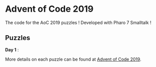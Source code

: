 # Advent of Code 2019

The code for the AoC 2019 puzzles !  Developed with Pharo 7 Smalltalk !

## Puzzles

**Day 1** : 

More details on each puzzle can be found at [Advent of Code 2019](https://adventofcode.com/).  